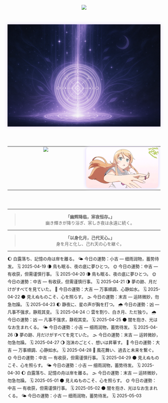 <!-- 🌑 打字机欢迎语 · 中日双行打字顺序呈现 -->
<p align="center">
  <img src="https://readme-typing-svg.demolab.com?font=Noto+Serif+JP&size=22&pause=1500&color=BFA8F3&center=true&width=600&lines=%E4%B8%8D%E7%9F%A5%E6%98%AF%E6%A2%A6%E7%9A%84%E7%BC%98%E6%95%85%EF%BC%8C%E6%B5%81%E7%A6%BB%E4%B9%8B%E4%BA%BA%E8%BF%BD%E9%80%90%E5%B9%BB%E5%BD%B1%E3%80%82;%E5%A4%A2%E3%81%AE%E3%81%9B%E3%81%84%E3%81%8B%E3%80%81%E5%BD%B7%E5%BE%A8%E3%81%86%E8%80%85%E3%81%AF%E5%B9%BB%E3%82%92%E8%BF%BD%E3%81%86%E3%80%82" />
</p>

<br>

<!-- 🌕 月辉结界分割线 -->
<p align="center">
  <img src="https://raw.githubusercontent.com/Qimin-Shen/Qimin-Shen/main/assets/moon-divider.png" width="1000" style="filter: drop-shadow(0 0 6px #e0d3ff);"/>
</p>

<br><br>

<!-- 🌌 技术图 + 动图 并排展示 -->
<table align="center">
  <tr>
    <!-- 左图：语言图 -->
    <td align="center" valign="top" width="50%">
      <img src="https://github-readme-stats.vercel.app/api/top-langs/?username=Qimin-Shen&layout=compact&theme=radical&bg_color=00000000&hide_border=true&title_color=BFA8F3&text_color=CCCCFF" width="400"/>
    </td>
    <!-- 右图：Kirino 动图 -->
    <td align="center" valign="top" width="50%">
      <img src="./assets/kirino.gif" width="400" style="filter: drop-shadow(0 0 6px #e0d3ff); border-radius: 10px;"/>
    </td>
  </tr>
</table>

<br><br>

---

<!-- 📖 心象 · 展示语录 -->
<blockquote align="center">
  <strong>「幽辉降临，宲夜恒存。」</strong><br>
  幽き輝きが降り浴ぎ、宲しき夜は永遠に続く。<br>
</blockquote>

---

<!-- 🌙 结语 -->
<blockquote align="center">
  <strong>「以身化月，己代天心。」</strong><br>
  身を月と化し、己れ天の心を継ぐ。<br>
</blockquote>

---
🌔 白露落ち、記憶の舟は岸を離る。
🌤️ 今日の運勢：小吉 — 细雨润物，蓄势待发。
🗓️ 2025-04-19
🌘 鳥も眠る、夜の底に夢ひとつ。
🌞 今日の運勢：中吉 — 有收获，但需谨慎行事。
🗓️ 2025-04-20
🌘 鳥も眠る、夜の底に夢ひとつ。
🌞 今日の運勢：中吉 — 有收获，但需谨慎行事。
🗓️ 2025-04-21
🌗 夢の跡、月だけがすべてを見ていた。
🌟 今日の運勢：大吉 — 万事順調、心静如水。
🗓️ 2025-04-22
🌑 見えぬものこそ、心を照らす。
🌫️ 今日の運勢：末吉 — 运转微妙，勿急勿躁。
🗓️ 2025-04-23
🌓 静夜に、星の声が胸を打つ。
🌧️ 今日の運勢：凶 — 凡事不强求，静观其变。
🗓️ 2025-04-24
🌕 雲を割り、白き月、ただ独り。
🌧️ 今日の運勢：凶 — 凡事不强求，静观其变。
🗓️ 2025-04-25
🌑 闇を抱き、光はなお生まれくる。
🌤️ 今日の運勢：小吉 — 细雨润物，蓄势待发。
🗓️ 2025-04-26
🌗 夢の跡、月だけがすべてを見ていた。
🌫️ 今日の運勢：末吉 — 运转微妙，勿急勿躁。
🗓️ 2025-04-27
🌖 泡沫のごとく、想いは昇華す。
🌟 今日の運勢：大吉 — 万事順調、心静如水。
🗓️ 2025-04-28
🌙 風花舞い、過去と未来を繋ぐ。
🌞 今日の運勢：中吉 — 有收获，但需谨慎行事。
🗓️ 2025-04-29
🌑 見えぬものこそ、心を照らす。
🌤️ 今日の運勢：小吉 — 细雨润物，蓄势待发。
🗓️ 2025-04-30
🌔 白露落ち、記憶の舟は岸を離る。
🌫️ 今日の運勢：末吉 — 运转微妙，勿急勿躁。
🗓️ 2025-05-01
🌑 見えぬものこそ、心を照らす。
🌞 今日の運勢：中吉 — 有收获，但需谨慎行事。
🗓️ 2025-05-02
🌑 闇を抱き、光はなお生まれくる。
🌤️ 今日の運勢：小吉 — 细雨润物，蓄势待发。
🗓️ 2025-05-03
